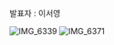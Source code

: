발표자 : 이서영

![IMG_6339](https://github.com/1eeseo/2022-Academic-Seminar-Winner/assets/101313864/39b88555-c1ec-4c41-918c-c7212448ec80)
![IMG_6371](https://github.com/1eeseo/2022-Academic-Seminar-Winner/assets/101313864/fdb9af2e-1ac7-4e11-856d-1cc1cfd8a202)
